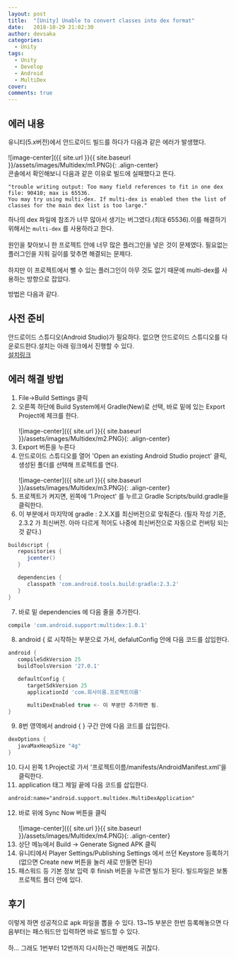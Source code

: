 ```yaml
---
layout: post
title:  "[Unity] Unable to convert classes into dex format"
date:   2018-10-29 21:02:30
author: devsaka
categories:
  - Unity
tags:
  - Unity
  - Develop
  - Android
  - MultiDex
cover:
comments: true
---
```


## 에러 내용
유니티(5.x버전)에서 안드로이드 빌드를 하다가 다음과 같은 에러가 발생했다.<br><br>
![image-center]({{ site.url }}{{ site.baseurl }}/assets/images/Multidex/m1.PNG){: .align-center}<br>
콘솔에서 확인해보니 다음과 같은 이유로 빌드에 실패했다고 뜬다.
```
"trouble writing output: Too many field references to fit in one dex file: 90410; max is 65536.
You may try using multi-dex. If multi-dex is enabled then the list of classes for the main dex list is too large."
```
하나의 dex 파일에 참조가 너무 많아서 생기는 버그였다.(최대 65536).이를 해결하기 위해서는 `multi-dex` 를 사용하라고 한다.<br><br>
원인을 찾아보니 한 프로젝트 안에 너무 많은 플러그인을 넣은 것이 문제였다. 필요없는 플러그인을 지워 길이를 맞추면 해결되는 문제다.<br><br>
하지만 이 프로젝트에서 뺄 수 있는 플러그인이 아무 것도 없기 때문에 multi-dex를 사용하는 방향으로 잡았다.

방법은 다음과 같다.

## 사전 준비
안드로이드 스튜디오(Android Studio)가 필요하다. 없으면 안드로이드 스튜디오를 다운로드한다.설치는 아래 링크에서 진행할 수 있다.<br>
[설치링크](https://developer.android.com/studio/index.html?hl=ko)

## 에러 해결 방법
1. File->Build Settings 클릭
2. 오른쪽 하단에 Build System에서 Gradle(New)로 선택, 바로 밑에 있는 Export Project에 체크를 한다.<br><br>
![image-center]({{ site.url }}{{ site.baseurl }}/assets/images/Multidex/m2.PNG){: .align-center}<br>
3. Export 버튼을 누른다
4. 안드로이드 스튜디오를 열어 'Open an existing Android Studio project' 클릭, 생성된 폴더를 선택해 프로젝트를 연다.<br><br>
![image-center]({{ site.url }}{{ site.baseurl }}/assets/images/Multidex/m3.PNG){: .align-center}<br>
5. 프로젝트가 켜지면, 왼쪽에 '1.Project' 를 누르고 Gradle Scripts/build.gradle을 클릭한다.
6. 이 부분에서 마지막에 gradle : 2.X.X를 최신버전으로 맞춰준다. (필자 작성 기준, 2.3.2 가 최신버전. 아마 다르게 적어도 나중에 최신버전으로 자동으로 컨버팅 되는 것 같다.)
```gradle
buildscript {
   repositories {
      jcenter()
   }

   dependencies {
      classpath 'com.android.tools.build:gradle:2.3.2'
   }
}
```
7. 바로 밑 dependencies 에 다음 줄을 추가한다.
```gradle
compile 'com.android.support:multidex:1.0.1'
```
8. android { 로 시작하는 부분으로 가서, defalutConfig 안에 다음 코드를 삽입한다.
```gradle
android {
   compileSdkVersion 25
   buildToolsVersion '27.0.1'

   defaultConfig {
      targetSdkVersion 25
      applicationId 'com.회사이름.프로젝트이름'

      multiDexEnabled true <- 이 부분만 추가하면 됨.
}
```
9. 8번 영역에서 android { } 구간 안에 다음 코드를 삽입한다.
```gradle
dexOptions {
   javaMaxHeapSize "4g"
}
```
10. 다시 왼쪽 1.Project로 가서 '프로젝트이름/manifests/AndroidManifest.xml'을 클릭한다.
11. application 태그 제일 끝에 다음 코드를 삽입한다. 
```xml
android:name="android.support.multidex.MultiDexApplication"
```
12. 바로 위에 Sync Now 버튼을 클릭<br><br>
![image-center]({{ site.url }}{{ site.baseurl }}/assets/images/Multidex/m4.PNG){: .align-center}<br>
13. 상단 메뉴에서 Build -> Generate Signed APK 클릭
14. 유니티에서 Player Settings/Publishing Settings 에서 쓰던 Keystore 등록하기(없으면 Create new 버튼을 눌러 새로 만들면 된다)
15. 패스워드 등 기본 정보 입력 후 finish 버튼을 누르면 빌드가 된다. 빌드파일은 보통 프로젝트 폴더 안에 있다.

## 후기
이렇게 하면 성공적으로 apk 파일을 뽑을 수 있다. 13~15 부분은 한번 등록해놓으면 다음부터는 패스워드만 입력하면 바로 빌드할 수 있다.<br><br>
하... 그래도 1번부터 12번까지 다시하는건 매번해도 귀찮다.
